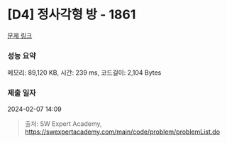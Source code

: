 # [D4] 정사각형 방 - 1861 

[문제 링크](https://swexpertacademy.com/main/code/problem/problemDetail.do?contestProbId=AV5LtJYKDzsDFAXc) 

### 성능 요약

메모리: 89,120 KB, 시간: 239 ms, 코드길이: 2,104 Bytes

### 제출 일자

2024-02-07 14:09



> 출처: SW Expert Academy, https://swexpertacademy.com/main/code/problem/problemList.do